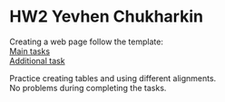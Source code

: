 # HW2 Yevhen Chukharkin



Creating a web page follow the template:   
    [Main tasks](https://www.figma.com/file/bEQ0xWGj5lipuS4jB8XTRC/HW-2-Video?type=design&node-id=0-1&mode=design&t=yLYFKK3Ci2xHonJQ-0 )   
    [Additional task](https://www.figma.com/file/hb7ve0AjSTF59BF0CrUvJ5/HW-(Copy)?type=whiteboard&node-id=14-709&t=JO3Kb9GIuZPIcHfy-0)   
    
    

Practice creating tables and using different alignments.   
No problems during completing the tasks.

